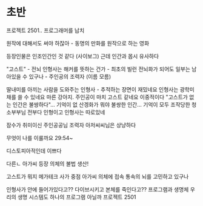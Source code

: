 # 초반

프로젝트 2501..
프로그래머를 납치

원작에 대해서도 써야 하잖아 - 동명의 만화를 원작으로 하는 영화

등장인물은 인조인간인 것 같다 (사이보그) 근데 인간과 몹시 유사하다

"고스트" - 전뇌
인형사는 해커를 뜻하는 건가 - 최초의 빌런
전뇌화가 되어도 일부는 남아있을 수 있구나 - 주인공의 조력자 (이름 모름)

딸내미를 아끼는 사람을 도와주는 인형사 - 추적하는 장면이 재밌네요
인형사는 광학미채를 쓸 수 있네요
마른 강아지. 
주인공이 마치 고스트 같네요 이중적이다 
"고스트가 없는 인간은 불쌍하다"... 기억이 없
산겡화가 뭐야
불쌍한 인간... 기억이 모두 조작당한 청소부부님
전부다 인형이고 인형사는 따로있네

잠수가 취미이신 주인공공님
조력자 아저씨씨님은 상냥하다

무엇이 나를 이룰까요
29:54~

디스토피아적인데 이쁘다

다른ㄴ 아가씨 등장 의체의 불법 생산!

고스트가 뭐지
메가테크 사가 중점
아가씨 의체에 접속
통속의 뇌를 고민하고 있구나

인형사가 안에 들어가있다고??
다이브시키고 본체를 죽인다고??
프로그램과 생명체
우리의 생명 시스템도 하나의 프로그램 아닐까
프로젝트 2501


